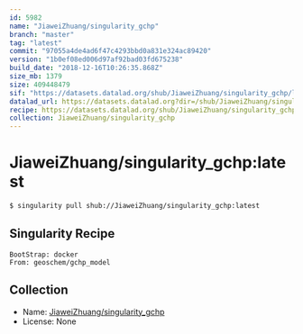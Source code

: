 ```yaml
---
id: 5982
name: "JiaweiZhuang/singularity_gchp"
branch: "master"
tag: "latest"
commit: "97055a4de4ad6f47c4293bbd0a831e324ac89420"
version: "1b0ef08ed006d97af92bad03fd675238"
build_date: "2018-12-16T10:26:35.868Z"
size_mb: 1379
size: 409448479
sif: "https://datasets.datalad.org/shub/JiaweiZhuang/singularity_gchp/latest/2018-12-16-97055a4d-1b0ef08e/1b0ef08ed006d97af92bad03fd675238.simg"
datalad_url: https://datasets.datalad.org?dir=/shub/JiaweiZhuang/singularity_gchp/latest/2018-12-16-97055a4d-1b0ef08e/
recipe: https://datasets.datalad.org/shub/JiaweiZhuang/singularity_gchp/latest/2018-12-16-97055a4d-1b0ef08e/Singularity
collection: JiaweiZhuang/singularity_gchp
---
```


# JiaweiZhuang/singularity_gchp:latest

```bash
$ singularity pull shub://JiaweiZhuang/singularity_gchp:latest
```

## Singularity Recipe

```singularity
BootStrap: docker
From: geoschem/gchp_model
```

## Collection

 - Name: [JiaweiZhuang/singularity_gchp](https://github.com/JiaweiZhuang/singularity_gchp)
 - License: None

